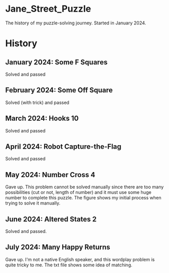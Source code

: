 # Jane_Street_Puzzle
The history of my puzzle-solving journey. Started in January 2024.

# History
## January 2024: Some F Squares
Solved and passed
## February 2024: Some Off Square
Solved (with trick) and passed
## March 2024: Hooks 10
Solved and passed
## April 2024: Robot Capture-the-Flag
Solved and passed
## May 2024: Number Cross 4
Gave up. This problem cannot be solved manually since there are too many possibilities (cut or not, length of number) and it must use some huge number to complete this puzzle.
The figure shows my initial process when trying to solve it manually.
## June 2024: Altered States 2
Solved and passed.
## July 2024: Many Happy Returns
Gave up. I'm not a native English speaker, and this wordplay problem is quite tricky to me.
The txt file shows some idea of matching.